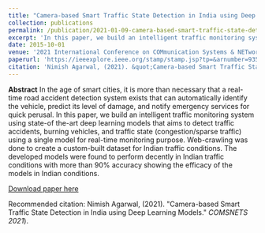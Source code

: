 ```yaml
---
title: "Camera-based Smart Traffic State Detection in India using Deep Learning Models"
collection: publications
permalink: /publication/2021-01-09-camera-based-smart-traffic-state-detection-in-india
excerpt: 'In this paper, we build an intelligent traffic monitoring system using state-of-the-art deep learning models that aims to detect traffic accidents, burning vehicles, and traffic state (congestion/sparse traffic) using a single model for real-time monitoring purposes. '
date: 2015-10-01
venue: '2021 International Conference on COMmunication Systems & NETworkS (COMSNETS)'
paperurl: 'https://ieeexplore.ieee.org/stamp/stamp.jsp?tp=&arnumber=9352904&tag=1'
citation: 'Nimish Agarwal, (2021). &quot;Camera-based Smart Traffic State Detection in India using Deep Learning Models.&quot; <i>COMSNETS 2021</i>.'
---
```

**Abstract**
In the age of smart cities, it is more than necessary that a real-time road accident detection system exists that can automatically identify the vehicle, predict its level of damage, and notify emergency services for quick perusal. In this paper, we build an intelligent traffic monitoring system using state-of the-art deep learning models that aims to detect traffic accidents, burning vehicles, and traffic state (congestion/sparse traffic) using a single model for real-time monitoring purpose. Web-crawling was done to create a custom-built dataset for Indian traffic conditions. The developed models were found to perform decently in Indian traffic conditions with more than 90% accuracy showing the efficacy of the models in Indian conditions.

[Download paper here](https://ieeexplore.ieee.org/stamp/stamp.jsp?tp=&arnumber=9352904&tag=1)

Recommended citation: Nimish Agarwal, (2021). "Camera-based Smart Traffic State Detection in India using Deep Learning Models." <i>COMSNETS 2021</i>).